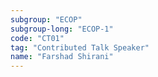 ```yaml
---
subgroup: "ECOP"
subgroup-long: "ECOP-1"
code: "CT01"
tag: "Contributed Talk Speaker"
name: "Farshad Shirani"
---
```

